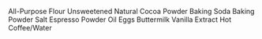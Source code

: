 All-Purpose Flour
Unsweetened Natural Cocoa Powder
Baking Soda 
Baking Powder
Salt 
Espresso Powder
Oil
Eggs
Buttermilk
Vanilla Extract
Hot Coffee/Water
